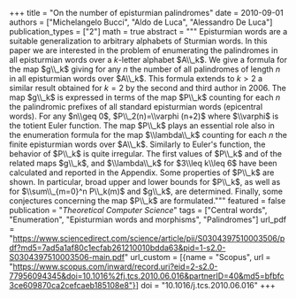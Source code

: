 +++
title = "On the number of episturmian palindromes"
date = 2010-09-01
authors = ["Michelangelo Bucci", "Aldo de Luca", "Alessandro De Luca"]
publication_types = ["2"]
math = true
abstract = """
Episturmian words are a suitable generalization to arbitrary alphabets of
Sturmian words. In this paper we are interested in the problem of enumerating
the palindromes in all episturmian words over a $k$-letter alphabet $A\\_k$. We
give a formula for the map $g\\_k$ giving for any $n$ the number of all
palindromes of length $n$ in all episturmian words over $A\\_k$. This formula
extends to $k>2$ a similar result obtained for $k=2$ by the second and third
author in 2006. The map $g\\_k$ is expressed in terms of the map $P\\_k$ counting
for each $n$ the palindromic prefixes of all standard episturmian words
(epicentral words). For any $n\\geq 0$, $P\\_2(n)=\\varphi (n+2)$ where
$\\varphi$ is the totient Euler function. The map $P\\_k$ plays an essential
role also in the enumeration formula for the map $\\lambda\\_k$ counting for
each $n$ the finite episturmian words over $A\\_k$. Similarly to Euler's
function, the behavior of $P\\_k$ is  quite irregular. The first values of
$P\\_k$ and of the related maps $g\\_k$, and $\\lambda\\_k$ for
$3\\leq k\\leq 6$ have been calculated and reported in the Appendix. Some
properties of $P\\_k$ are shown. In particular, broad upper and lower bounds for
$P\\_k$, as well as for $\\sum\\_{m=0}^n P\\_k(m)$ and $g\\_k$, are determined.
Finally, some conjectures concerning the map $P\\_k$ are formulated."""
featured = false
publication = "*Theoretical Computer Science*"
tags = ["Central words", "Enumeration", "Episturmian words and morphisms", "Palindromes"]
url_pdf = "https://www.sciencedirect.com/science/article/pii/S0304397510003506/pdf?md5=7ad5a1af80c1ecfab261210010bdda63&pid=1-s2.0-S0304397510003506-main.pdf"
url_custom = [{name = "Scopus", url = "https://www.scopus.com/inward/record.uri?eid=2-s2.0-77956094345&doi=10.1016%2fj.tcs.2010.06.016&partnerID=40&md5=bfbfc3ce609870ca2cefcaeb185108e8"}]
doi = "10.1016/j.tcs.2010.06.016"
+++

